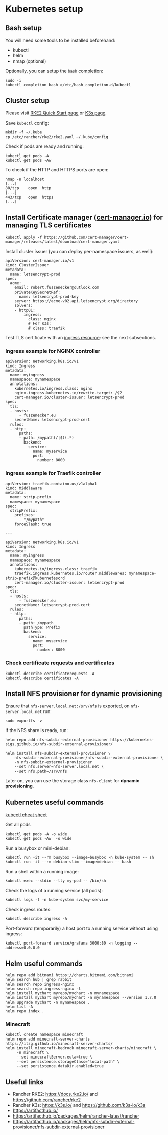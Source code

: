 # Kubernetes setup

## Bash setup

You will need some tools to be installed beforehand:

* kubectl
* helm
* nmap (optional)

Optionally, you can setup the `bash` completion:

```
sudo -i
kubectl completion bash >/etc/bash_completion.d/kubectl
```

## Cluster setup

Please visit [RKE2 Quick Start page](https://docs.rke2.io/install/quickstart/) or [K3s page](https://k3s.io/).

Save `kubectl` config:

```
mkdir -f ~/.kube
cp /etc/rancher/rke2/rke2.yaml ~/.kube/config
```

Check if pods are ready and running:

```
kubectl get pods -A
kubectl get pods -Aw
```

To check if the HTTP and HTTPS ports are open:

```
nmap -n localhost
[...]
80/tcp    open  http
[...]
443/tcp   open  https
[...]
```

## Install Certificate manager ([cert-manager.io](https://cert-manager.io)) for managing TLS certificates

```
kubectl apply -f https://github.com/cert-manager/cert-manager/releases/latest/download/cert-manager.yaml
```

Install cluster issuer (you can deploy per-namespace issuers, as well):

```
apiVersion: cert-manager.io/v1
kind: ClusterIssuer
metadata:
  name: letsencrypt-prod
spec:
  acme:
    email: robert.fuszenecker@outlook.com
    privateKeySecretRef:
      name: letsencrypt-prod-key
    server: https://acme-v02.api.letsencrypt.org/directory
    solvers:
    - http01:
        ingress:
          class: nginx
          # For K3s:
          # class: traefik
```

Test TLS certificate with an [ingress resource](https://kubernetes.io/docs/concepts/services-networking/ingress/): see the next subsections.

### Ingress example for NGINX controller

```
apiVersion: networking.k8s.io/v1
kind: Ingress
metadata:
  name: myingress
  namespace: mynamespace
  annotations:
    kubernetes.io/ingress.class: nginx
    nginx.ingress.kubernetes.io/rewrite-target: /$2
    cert-manager.io/cluster-issuer: letsencrypt-prod
spec:
  tls:
  - hosts:
      - fuszenecker.eu
    secretName: letsencrypt-prod-cert
  rules:
  - http:
      paths:
      - path: /mypath(/|$)(.*)
        backend:
          service:
            name: myservice
            port:
              number: 8000
```

### Ingress example for Traefik controller

```
apiVersion: traefik.containo.us/v1alpha1
kind: Middleware
metadata:
  name: strip-prefix
  namespace: mynamespace
spec:
  stripPrefix:
    prefixes:
      - "/mypath"
    forceSlash: true

---

apiVersion: networking.k8s.io/v1
kind: Ingress
metadata:
  name: myingress
  namespace: mynamespace
  annotations:
    kubernetes.io/ingress.class: traefik
    traefik.ingress.kubernetes.io/router.middlewares: mynamespace-strip-prefix@kubernetescrd
    cert-manager.io/cluster-issuer: letsencrypt-prod
spec:
  tls:
  - hosts:
      - fuszenecker.eu
    secretName: letsencrypt-prod-cert
  rules:
  - http:
      paths:
      - path: /mypath
        pathType: Prefix
        backend:
          service:
            name: myservice
            port:
              number: 8000
```


### Check certificate requests and certificates

```
kubectl describe certificaterequests -A
kubectl describe certificates -A
```

## Install NFS provisioner for dynamic provisioning

Ensure that `nfs-server.local.net:/srv/nfs` is exported, on `nfs-server.local.net` run:

```
sudo exportfs -v
```

If the NFS share is ready, run:

```
helm repo add nfs-subdir-external-provisioner https://kubernetes-sigs.github.io/nfs-subdir-external-provisioner/

helm install nfs-subdir-external-provisioner \
    nfs-subdir-external-provisioner/nfs-subdir-external-provisioner \
    -n nfs-subdir-external-provisioner
    --set nfs.server=nfs-server.local.net \
    --set nfs.path=/srv/nfs
```

Later on, you can use the storage class `nfs-client` for **dynamic provisioning**.

## Kubernetes useful commands

[kubectl cheat sheet](https://kubernetes.io/docs/reference/kubectl/cheatsheet/)

Get all pods

```
kubectl get pods -A -o wide
kubectl get pods -Aw  -o wide
```

Run a busybox or mini-debian:

```
kubectl run -it --rm busybox --image=busybox -n kube-system -- sh
kubectl run -it --rm debian-slim --image=debian -- bash
```

Run a shell within a running image:

```
kubectl exec --stdin --tty my-pod -- /bin/sh
```

Check the logs of a running service (all pods):

```
kubectl logs -f -n kube-system svc/my-service
```

Check ingress routes:

```
kubectl describe ingress -A
```

Port-forward (temporarily) a host port to a running service without using ingress:

```
kubectl port-forward service/grafana 3000:80 -n logging --address=0.0.0.0
```

## Helm useful commands

```
helm repo add bitnami https://charts.bitnami.com/bitnami
helm search hub | grep rabbit
helm search repo ingress-nginx
helm search repo ingress-nginx -l
helm install mychart myrepo/mychart -n mynamespace
helm install mychart myrepo/mychart -n mynamespace --version 1.7.0
helm upgrade mychart -n mynamespace .
helm list -A
helm repo index .
```

### Minecraft

```
kubectl create namespace minecraft
helm repo add minecraft-server-charts https://itzg.github.io/minecraft-server-charts/
helm install minecraft-bedrock minecraft-server-charts/minecraft \
     -n minecraft \
     --set minecraftServer.eula=true \
     --set persistence.storageClass="local-path" \
     --set persistence.dataDir.enabled=true
```

## Useful links

* Rancher RKE2: https://docs.rke2.io/ and https://github.com/rancher/rke2
* Rancher K3s: https://k3s.io/ and https://github.com/k3s-io/k3s
* https://artifacthub.io/
* https://artifacthub.io/packages/helm/rancher-latest/rancher
* https://artifacthub.io/packages/helm/nfs-subdir-external-provisioner/nfs-subdir-external-provisioner
